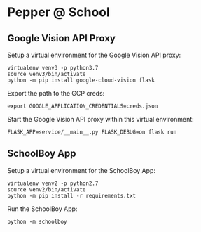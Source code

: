 # Pepper @ School


## Google Vision API Proxy

Setup a virtual environment for the Google Vision API proxy:

```
virtualenv venv3 -p python3.7
source venv3/bin/activate
python -m pip install google-cloud-vision flask
```

Export the path to the GCP creds:

```
export GOOGLE_APPLICATION_CREDENTIALS=creds.json
```

Start the Google Vision API proxy within this virtual environment:

```
FLASK_APP=service/__main__.py FLASK_DEBUG=on flask run
```

## SchoolBoy App

Setup a virtual environment for the SchoolBoy App:

```
virtualenv venv2 -p python2.7
source venv2/bin/activate
python -m pip install -r requirements.txt
```

Run the SchoolBoy App:

```
python -m schoolboy
```
